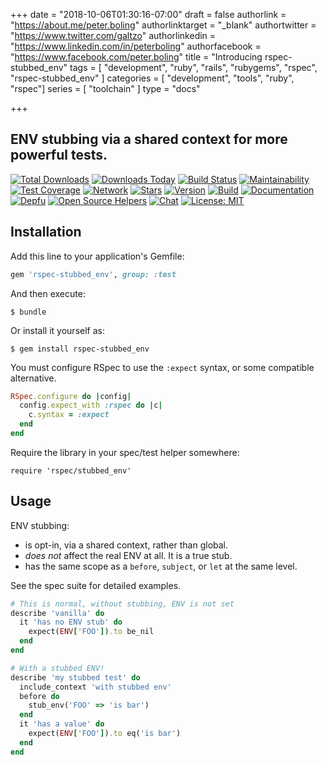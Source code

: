 +++
date = "2018-10-06T01:30:16-07:00"
draft = false
authorlink = "https://about.me/peter.boling"
authorlinktarget = "_blank"
authortwitter = "https://www.twitter.com/galtzo"
authorlinkedin = "https://www.linkedin.com/in/peterboling"
authorfacebook = "https://www.facebook.com/peter.boling"
title = "Introducing rspec-stubbed_env"
tags = [ "development", "ruby", "rails", "rubygems", "rspec", "rspec-stubbed_env" ]
categories = [ "development", "tools", "ruby", "rspec"]
series = [ "toolchain" ]
type = "docs"

+++

## ENV stubbing via a shared context for more powerful tests.

[![Total Downloads](https://img.shields.io/gem/rt/rspec-stubbed_env.svg)](https://github.com/pboling/rspec-stubbed_env)
[![Downloads Today](https://img.shields.io/gem/rd/rspec-stubbed_env.svg)](https://github.com/pboling/rspec-stubbed_env)
[![Build Status](https://travis-ci.org/pboling/rspec-stubbed_env.svg?branch=master)](https://travis-ci.org/pboling/rspec-stubbed_env)
[![Maintainability](https://api.codeclimate.com/v1/badges/07a1d53634c61154efae/maintainability)](https://codeclimate.com/github/pboling/rspec-stubbed_env/maintainability)
[![Test Coverage](https://api.codeclimate.com/v1/badges/07a1d53634c61154efae/test_coverage)](https://codeclimate.com/github/pboling/rspec-stubbed_env/test_coverage)
[![Network](https://img.shields.io/github/forks/pboling/rspec-stubbed_env.svg?style=social)](https://github.com/pboling/rspec-stubbed_env/network)
[![Stars](https://img.shields.io/github/stars/pboling/rspec-stubbed_env.svg?style=social)](https://github.com/pboling/rspec-stubbed_env/stargazers)
[![Version](https://img.shields.io/gem/v/rspec-stubbed_env.svg)](https://rubygems.org/gems/rspec-stubbed_env)
[![Build](https://img.shields.io/travis/pboling/rspec-stubbed_env.svg)](https://travis-ci.org/pboling/rspec-stubbed_env)
[![Documentation](http://inch-ci.org/github/pboling/rspec-stubbed_env.svg)](http://inch-ci.org/github/pboling/rspec-stubbed_env)
[![Depfu](https://badges.depfu.com/badges/a48948dd503f23a440f2c17910563f43/count.svg)](https://depfu.com/github/pboling/rspec-stubbed_env?project_id=5884)
[![Open Source Helpers](https://www.codetriage.com/pboling/rspec-stubbed_env/badges/users.svg)](https://www.codetriage.com/pboling/rspec-stubbed_env)
[![Chat](https://img.shields.io/gitter/room/pboling/rspec-stubbed_env.svg)](https://gitter.im/pboling/rspec-stubbed_env)
[![License: MIT](https://img.shields.io/badge/License-MIT-green.svg)](https://opensource.org/licenses/MIT)

## Installation

Add this line to your application's Gemfile:

```ruby
gem 'rspec-stubbed_env', group: :test
```

And then execute:

    $ bundle

Or install it yourself as:

    $ gem install rspec-stubbed_env


You must configure RSpec to use the `:expect` syntax, or some compatible alternative.

```ruby
RSpec.configure do |config|
  config.expect_with :rspec do |c|
    c.syntax = :expect
  end
end
```

Require the library in your spec/test helper somewhere:
```
require 'rspec/stubbed_env'
```

## Usage

ENV stubbing:
 
  - is opt-in, via a shared context, rather than global.
  - *does not* affect the real ENV at all.  It is a true stub.
  - has the same scope as a `before`, `subject`, or `let` at the same level.

See the spec suite for detailed examples.

```ruby
# This is normal, without stubbing, ENV is not set
describe 'vanilla' do
  it 'has no ENV stub' do
    expect(ENV['FOO']).to be_nil
  end
end

# With a stubbed ENV!
describe 'my stubbed test' do
  include_context 'with stubbed env'
  before do
    stub_env('FOO' => 'is bar')
  end
  it 'has a value' do
    expect(ENV['FOO']).to eq('is bar')
  end
end
```

